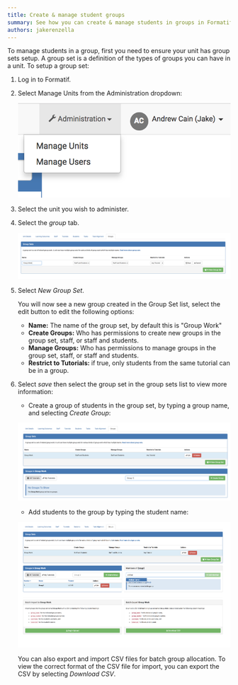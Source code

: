 ```yaml
---
title: Create & manage student groups
summary: See how you can create & manage students in groups in Formatif.
authors: jakerenzella
---
```


To manage students in a group, first you need to ensure your unit has group sets setup. A group set is a definition of
the types of groups you can have in a unit. To setup a group set:

1. Log in to Formatif.

1. Select Manage Units from the Administration dropdown:

   ![Manage Units](/guides/create-manage-student-groups/manage-units.png)

1. Select the unit you wish to administer.

1. Select the _group_ tab.

   ![Manage Groups](/guides/create-manage-student-groups/group-set.png)

1. Select _New Group Set_.

   You will now see a new group created in the Group Set list, select the edit button to edit the following options:

   - **Name:** The name of the group set, by default this is "Group Work"
   - **Create Groups:** Who has permissions to create new groups in the group set, staff, or staff and students.
   - **Manage Groups:** Who has permissions to manage groups in the group set, staff, or staff and students.
   - **Restrict to Tutorials:** if true, only students from the same tutorial can be in a group.

1. Select _save_ then select the group set in the group sets list to view more information:

   - Create a group of students in the group set, by typing a group name, and selecting _Create Group_:

   ![Create Group](/guides/create-manage-student-groups/new-group.png)

   - Add students to the group by typing the student name:

   ![Adding Students to Group](/guides/create-manage-student-groups/adding-members.png)

   You can also export and import CSV files for batch group allocation. To view the correct format of the CSV file for
   import, you can export the CSV by selecting _Download CSV_.
